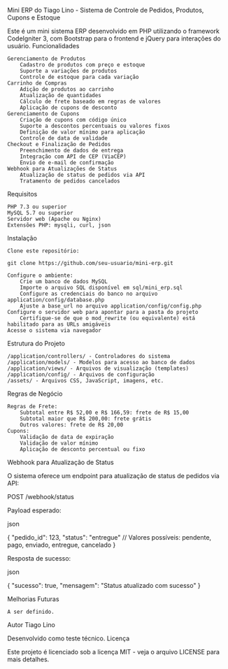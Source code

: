 Mini ERP do Tiago Lino - Sistema de Controle de Pedidos, Produtos, Cupons e Estoque

Este é um mini sistema ERP desenvolvido em PHP utilizando o framework CodeIgniter 3, com Bootstrap para o frontend e jQuery para interações do usuário.
Funcionalidades

    Gerenciamento de Produtos
        Cadastro de produtos com preço e estoque
        Suporte a variações de produtos
        Controle de estoque para cada variação
    Carrinho de Compras
        Adição de produtos ao carrinho
        Atualização de quantidades
        Cálculo de frete baseado em regras de valores
        Aplicação de cupons de desconto
    Gerenciamento de Cupons
        Criação de cupons com código único
        Suporte a descontos percentuais ou valores fixos
        Definição de valor mínimo para aplicação
        Controle de data de validade
    Checkout e Finalização de Pedidos
        Preenchimento de dados de entrega
        Integração com API de CEP (ViaCEP)
        Envio de e-mail de confirmação
    Webhook para Atualizações de Status
        Atualização de status de pedidos via API
        Tratamento de pedidos cancelados

Requisitos

    PHP 7.3 ou superior
    MySQL 5.7 ou superior
    Servidor web (Apache ou Nginx)
    Extensões PHP: mysqli, curl, json

Instalação

    Clone este repositório:

    git clone https://github.com/seu-usuario/mini-erp.git

    Configure o ambiente:
        Crie um banco de dados MySQL
        Importe o arquivo SQL disponível em sql/mini_erp.sql
        Configure as credenciais do banco no arquivo application/config/database.php
        Ajuste a base_url no arquivo application/config/config.php
    Configure o servidor web para apontar para a pasta do projeto
        Certifique-se de que o mod_rewrite (ou equivalente) está habilitado para as URLs amigáveis
    Acesse o sistema via navegador

Estrutura do Projeto

    /application/controllers/ - Controladores do sistema
    /application/models/ - Modelos para acesso ao banco de dados
    /application/views/ - Arquivos de visualização (templates)
    /application/config/ - Arquivos de configuração
    /assets/ - Arquivos CSS, JavaScript, imagens, etc.

Regras de Negócio

    Regras de Frete:
        Subtotal entre R$ 52,00 e R$ 166,59: frete de R$ 15,00
        Subtotal maior que R$ 200,00: frete grátis
        Outros valores: frete de R$ 20,00
    Cupons:
        Validação de data de expiração
        Validação de valor mínimo
        Aplicação de desconto percentual ou fixo

Webhook para Atualização de Status

O sistema oferece um endpoint para atualização de status de pedidos via API:

POST /webhook/status

Payload esperado:

json

{
  "pedido_id": 123,
  "status": "entregue" // Valores possíveis: pendente, pago, enviado, entregue, cancelado
}

Resposta de sucesso:

json

{
  "sucesso": true,
  "mensagem": "Status atualizado com sucesso"
}

Melhorias Futuras

    A ser definido.

Autor
Tiago Lino

Desenvolvido como teste técnico.
Licença

Este projeto é licenciado sob a licença MIT - veja o arquivo LICENSE para mais detalhes.
